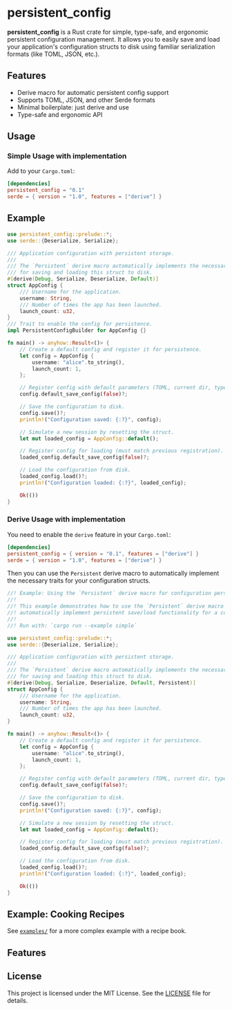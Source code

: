 # persistent_config

**persistent_config** is a Rust crate for simple, type-safe, and ergonomic persistent configuration management. It allows you to easily save and load your application's configuration structs to disk using familiar serialization formats (like TOML, JSON, etc.).

## Features

- Derive macro for automatic persistent config support
- Supports TOML, JSON, and other Serde formats
- Minimal boilerplate: just derive and use
- Type-safe and ergonomic API



## Usage

### Simple Usage with implementation
Add to your `Cargo.toml`:

```toml
[dependencies]
persistent_config = "0.1"
serde = { version = "1.0", features = ["derive"] }
```

## Example

```rust
use persistent_config::prelude::*;
use serde::{Deserialize, Serialize};

/// Application configuration with persistent storage.
///
/// The `Persistent` derive macro automatically implements the necessary traits
/// for saving and loading this struct to disk.
#[derive(Debug, Serialize, Deserialize, Default)]
struct AppConfig {
    /// Username for the application.
    username: String,
    /// Number of times the app has been launched.
    launch_count: u32,
}
/// Trait to enable the config for persistence.
impl PersistentConfigBuilder for AppConfig {}

fn main() -> anyhow::Result<()> {
    // Create a default config and register it for persistence.
    let config = AppConfig {
        username: "alice".to_string(),
        launch_count: 1,
    };

    // Register config with default parameters (TOML, current dir, type name as file).
    config.default_save_config(false)?;

    // Save the configuration to disk.
    config.save()?;
    println!("Configuration saved: {:?}", config);

    // Simulate a new session by resetting the struct.
    let mut loaded_config = AppConfig::default();

    // Register config for loading (must match previous registration).
    loaded_config.default_save_config(false)?;

    // Load the configuration from disk.
    loaded_config.load()?;
    println!("Configuration loaded: {:?}", loaded_config);

    Ok(())
}
```


### Derive Usage with implementation

You need to enable the `derive` feature in your `Cargo.toml`:

```toml
[dependencies]
persistent_config = { version = "0.1", features = ["derive"] }
serde = { version = "1.0", features = ["derive"] }
```

Then you can use the `Persistent` derive macro to automatically implement the necessary traits for your configuration structs.


```rust
//! Example: Using the `Persistent` derive macro for configuration persistence.
//!
//! This example demonstrates how to use the `Persistent` derive macro to
//! automatically implement persistent save/load functionality for a config struct.
//!
//! Run with: `cargo run --example simple`

use persistent_config::prelude::*;
use serde::{Deserialize, Serialize};

/// Application configuration with persistent storage.
///
/// The `Persistent` derive macro automatically implements the necessary traits
/// for saving and loading this struct to disk.
#[derive(Debug, Serialize, Deserialize, Default, Persistent)]
struct AppConfig {
    /// Username for the application.
    username: String,
    /// Number of times the app has been launched.
    launch_count: u32,
}

fn main() -> anyhow::Result<()> {
    // Create a default config and register it for persistence.
    let config = AppConfig {
        username: "alice".to_string(),
        launch_count: 1,
    };

    // Register config with default parameters (TOML, current dir, type name as file).
    config.default_save_config(false)?;

    // Save the configuration to disk.
    config.save()?;
    println!("Configuration saved: {:?}", config);

    // Simulate a new session by resetting the struct.
    let mut loaded_config = AppConfig::default();

    // Register config for loading (must match previous registration).
    loaded_config.default_save_config(false)?;

    // Load the configuration from disk.
    loaded_config.load()?;
    println!("Configuration loaded: {:?}", loaded_config);

    Ok(())
}
```

## Example: Cooking Recipes
See [`examples/`](examples/) for a more complex example with a recipe book.

## Features

## License
This project is licensed under the MIT License. See the [LICENSE](LICENSE) file for details.
